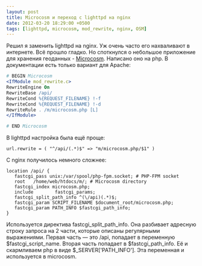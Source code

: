 ```yaml
---
layout: post
title: Microcosm и переход с lighttpd на nginx
date: 2012-03-20 18:29:00 +0500
tags: [lighttpd, microcosm, mod_rewrite, nginx, OSM]
---
```

Решил я заменить lighttpd на nginx. Уж очень часто его нахваливают в интернете. Всё прошло гладко. Но споткнулся о небольшое приложение для хранения геоданных - <a href="http://wiki.openstreetmap.org/wiki/Microcosm">Microcosm</a>. Написано оно на php. В документации есть только вариант для Apache:
```apache
# BEGIN Microcosm
<IfModule mod_rewrite.c>
RewriteEngine On
RewriteBase /api/
RewriteCond %{REQUEST_FILENAME} !-f
RewriteCond %{REQUEST_FILENAME} !-d
RewriteRule . /m/microcosm.php [L]
</IfModule>

# END Microcosm
```
В lighttpd настройка была ещё проще:
```lighttpd
url.rewrite = ( "^/api/(.*)$" => "m/microcosm.php/$1" )
```
С nginx получилось немного сложнее:
```nginx
location /api/ {
   fastcgi_pass unix:/var/spool/php-fpm.socket; # PHP-FPM socket
   root   /home/web/htdocs/m/; # Microcosm directory
   fastcgi_index microcosm.php;
   include        fastcgi_params;
   fastcgi_split_path_info ^(\/api)(.*)$;
   fastcgi_param SCRIPT_FILENAME $document_root/microcosm.php;
   fastcgi_param PATH_INFO $fastcgi_path_info;
}
```
Используется директива fastcgi_split_path_info. Она разбивает адресную строку запроса на 2 части, которые описаны регулярными выражениями. Первая часть — это /api, попадает в переменную $fastcgi_script_name. Вторая часть попадает в $fastcgi_path_info. Её и скармливаем php в виде $_SERVER['PATH_INFO']. Эта переменная и используется в microcosm.
